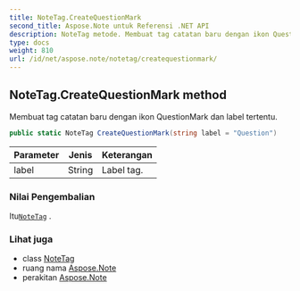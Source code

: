 ```yaml
---
title: NoteTag.CreateQuestionMark
second_title: Aspose.Note untuk Referensi .NET API
description: NoteTag metode. Membuat tag catatan baru dengan ikon QuestionMark dan label tertentu.
type: docs
weight: 810
url: /id/net/aspose.note/notetag/createquestionmark/
---
```

## NoteTag.CreateQuestionMark method

Membuat tag catatan baru dengan ikon QuestionMark dan label tertentu.

```csharp
public static NoteTag CreateQuestionMark(string label = "Question")
```

| Parameter | Jenis | Keterangan |
| --- | --- | --- |
| label | String | Label tag. |

### Nilai Pengembalian

Itu[`NoteTag`](../) .

### Lihat juga

* class [NoteTag](../)
* ruang nama [Aspose.Note](../../notetag/)
* perakitan [Aspose.Note](../../../)


